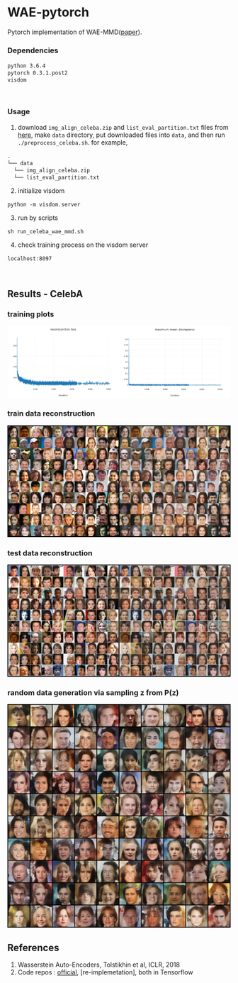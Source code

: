 # WAE-pytorch
Pytorch implementation of WAE-MMD([paper]).

### Dependencies
```
python 3.6.4
pytorch 0.3.1.post2
visdom
```
<br>

### Usage
1. download ```img_align_celeba.zip``` and ```list_eval_partition.txt``` files from [here], make ```data``` directory, put downloaded files into ```data```, and then run ```./preprocess_celeba.sh```. for example,
```
.
└── data
  └── img_align_celeba.zip
  └── list_eval_partition.txt
```
2. initialize visdom
```
python -m visdom.server
```
3. run by scripts
```
sh run_celeba_wae_mmd.sh
```
4. check training process on the visdom server
```
localhost:8097
```
<br>

## Results - CelebA
### training plots
![curves](misc/curves.png)
### train data reconstruction
![train_recon](misc/train_reconstruction.jpg)
### test data reconstruction
![test_recon](misc/test_reconstruction.jpg)
### random data generation via sampling z from P(z)
<p align="center">
<img src=misc/random_sample.jpg>
</p>

## References
1. Wasserstein Auto-Encoders, Tolstikhin et al, ICLR, 2018
2. Code repos : [official], [re-implemetation], both in Tensorflow

[here]: http://mmlab.ie.cuhk.edu.hk/projects/CelebA.html
[paper]: https://arxiv.org/abs/1711.01558
[official]: https://github.com/tolstikhin/wae
[re-implementation]: https://github.com/hiwonjoon/wae-wgan
